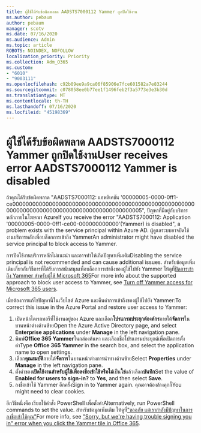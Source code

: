 ```yaml
---
title: ผู้ใช้ได้รับข้อผิดพลาด AADSTS7000112 Yammer ถูกปิดใช้งาน
ms.author: pebaum
author: pebaum
manager: scotv
ms.date: 07/16/2020
ms.audience: Admin
ms.topic: article
ROBOTS: NOINDEX, NOFOLLOW
localization_priority: Priority
ms.collection: Adm_O365
ms.custom:
- "6010"
- "9003111"
ms.openlocfilehash: c92b09ee9a9ca06f85906e7fce601582a7e83244
ms.sourcegitcommit: c078058ee0b77ee1f1496feb2f3a5773e3e3b30d
ms.translationtype: MT
ms.contentlocale: th-TH
ms.lasthandoff: 07/16/2020
ms.locfileid: "45198369"
---
```

# <a name="user-receives-error-aadsts7000112-yammer-is-disabled"></a><span data-ttu-id="7ef1a-102">ผู้ใช้ได้รับข้อผิดพลาด AADSTS7000112 Yammer ถูกปิดใช้งาน</span><span class="sxs-lookup"><span data-stu-id="7ef1a-102">User receives error AADSTS7000112 Yammer is disabled</span></span>

<span data-ttu-id="7ef1a-103">ถ้าคุณได้รับข้อผิดพลาด "AADSTS7000112: แอพลิเคชัน '00000005-0000-0ff1-ce000000000000000000000000000000000000000000000000000000000000000000000000000000000000000000000005", ปัญหาที่มีอยู่กับบริการหลักภายในโฆษณา Azure</span><span class="sxs-lookup"><span data-stu-id="7ef1a-103">If you receive the error "AADSTS7000112: Application '00000005-0000-0ff1-ce00-000000000000'(Yammer) is disabled", a problem exists with the service principal within Azure AD.</span></span> <span data-ttu-id="7ef1a-104">ผู้ดูแลระบบอาจปิดใช้งานบริการหลักเพื่อบล็อกการเข้าถึง Yammer</span><span class="sxs-lookup"><span data-stu-id="7ef1a-104">An administrator might have disabled the service principal to block access to Yammer.</span></span>

<span data-ttu-id="7ef1a-105">การปิดใช้งานบริการหลักไม่แนะนํา และอาจทําให้เกิดปัญหาเพิ่มเติม</span><span class="sxs-lookup"><span data-stu-id="7ef1a-105">Disabling the service principal is not recommended and can cause additional issues.</span></span> <span data-ttu-id="7ef1a-106">สําหรับข้อมูลเพิ่มเติมเกี่ยวกับวิธีการที่ได้รับการสนับสนุนเพื่อบล็อกการเข้าถึงของผู้ใช้ไปยัง Yammer ให้ดูที่[ปิดการเข้าถึง Yammer สําหรับผู้ใช้ Microsoft 365](https://docs.microsoft.com/yammer/manage-yammer-users/turn-off-user-access)</span><span class="sxs-lookup"><span data-stu-id="7ef1a-106">For more info about the supported approach to block user access to Yammer, see [Turn off Yammer access for Microsoft 365 users](https://docs.microsoft.com/yammer/manage-yammer-users/turn-off-user-access).</span></span>  

<span data-ttu-id="7ef1a-107">เมื่อต้องการแก้ไขปัญหานี้ในเว็บไซต์ Azure และคืนค่าการเข้าถึงของผู้ใช้ไปยัง Yammer:</span><span class="sxs-lookup"><span data-stu-id="7ef1a-107">To correct this issue in the Azure Portal and restore user access to Yammer:</span></span>

1.  <span data-ttu-id="7ef1a-108">เปิดหน้าไดเรกทอรีที่ใช้งานอยู่ของ Azure และเลือก**โปรแกรมประยุกต์องค์กร**ภายใต้**จัดการ**ในบานหน้าต่างด้านซ้าย</span><span class="sxs-lookup"><span data-stu-id="7ef1a-108">Open the Azure Active Directory page, and select **Enterprise applications** under **Manage** in the left navigation pane.</span></span>
3.  <span data-ttu-id="7ef1a-109">พิมพ์**Office 365 Yammer**ในกล่องค้นหา และเลือกชื่อโปรแกรมประยุกต์เพื่อเปิดการตั้งค่า</span><span class="sxs-lookup"><span data-stu-id="7ef1a-109">Type **Office 365 Yammer** in the search box, and select the application name to open settings.</span></span>
4.  <span data-ttu-id="7ef1a-110">เลือก**คุณสมบัติ**ภายใต้**จัดการ**ในบานหน้าต่างการนําทางด้านซ้าย</span><span class="sxs-lookup"><span data-stu-id="7ef1a-110">Select **Properties** under **Manage** in the left navigation pane.</span></span>
5.  <span data-ttu-id="7ef1a-111">ตั้งค่าของ**เปิดใช้งานสําหรับผู้ใช้เพื่อลงชื่อเข้าใช้หรือไม่**เป็น**ใช่**แล้วเลือก**บันทึก**</span><span class="sxs-lookup"><span data-stu-id="7ef1a-111">Set the value of **Enabled for users to sign-in?** to **Yes**, and then select **Save**.</span></span>
6.  <span data-ttu-id="7ef1a-112">ลงชื่อเข้าใช้ Yammer อีกครั้ง</span><span class="sxs-lookup"><span data-stu-id="7ef1a-112">Sign in to Yammer again.</span></span> <span data-ttu-id="7ef1a-113">คุณอาจต้องล้างคุกกี้</span><span class="sxs-lookup"><span data-stu-id="7ef1a-113">You might need to clear cookies.</span></span>

<span data-ttu-id="7ef1a-114">อีกวิธีหนึ่งคือ เรียกใช้คําสั่ง PowerShell เพื่อตั้งค่า</span><span class="sxs-lookup"><span data-stu-id="7ef1a-114">Alternatively, run PowerShell commands to set the value.</span></span> <span data-ttu-id="7ef1a-115">สําหรับข้อมูลเพิ่มเติม ให้ดูที่["ขออภัย แต่เรากําลังมีปัญหาในการลงชื่อเข้าใช้คุณ"](https://docs.microsoft.com/yammer/troubleshoot-problems/error-when-click-the-yammer-tile-in-office-365)</span><span class="sxs-lookup"><span data-stu-id="7ef1a-115">For more info, see ["Sorry, but we're having trouble signing you in" error when you click the Yammer tile in Office 365](https://docs.microsoft.com/yammer/troubleshoot-problems/error-when-click-the-yammer-tile-in-office-365).</span></span> 